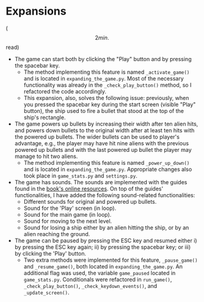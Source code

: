 # Expansions

($$2 min.$$ read)

- The game can start both by clicking the "Play" button and by pressing the spacebar key.
	- The method implementing this feature is named `_activate_game()` and is located in `expanding_the_game.py`. Most of the necessary functionality was already in the `_check_play_button()` method, so I refactored the code accordingly.
	- This expansion, also, solves the following issue: previously, when you pressed the spacebar key during the start screen (visible "Play" button), the ship used to fire a bullet that stood at the top of the ship's rectangle.
- The game powers up bullets by increasing their width after ten alien hits, and powers down bullets to the original width after at least ten hits with the powered up bullets. The wider bullets can be used to player's advantage, e.g., the player may have hit nine aliens with the previous powered up bullets and with the last powered up bullet the player may manage to hit two aliens.
	- The method implementing this feature is named `_power_up_down()` and is located in `expanding_the_game.py`. Appropriate changes also took place in `game_stats.py` and `settings.py`.
- The game has sounds. The sounds are implemented with the guides found in the [book's online resources](https://ehmatthes.github.io/pcc_2e/beyond_pcc/ai_player/#adding-sound). On top of the guides' functionalities, I have added the following sound-related functionalities:
	- Different sounds for original and powered up bullets.
	- Sound for the 'Play' screen (in loop).
	- Sound for the main game (in loop).
	- Sound for moving to the next level.
	- Sound for losing a ship either by an alien hitting the ship, or by an alien reaching the ground. 
- The game can be paused by pressing the ESC key and resumed either i) by pressing the ESC key again; ii) by pressing the spacebar key; or iii) by clicking the 'Play' button.
	- Two extra methods were implemented for this feature, `_pause_game()` and `_resume_game()`, both located in `expanding_the_game.py`. An additional flag was used, the variable `game_paused` located in `game_stats.py`. Conditionals were refactored in `run_game()`, `_check_play_button()`, `_check_keydown_events()`, and `_update_screen()`.